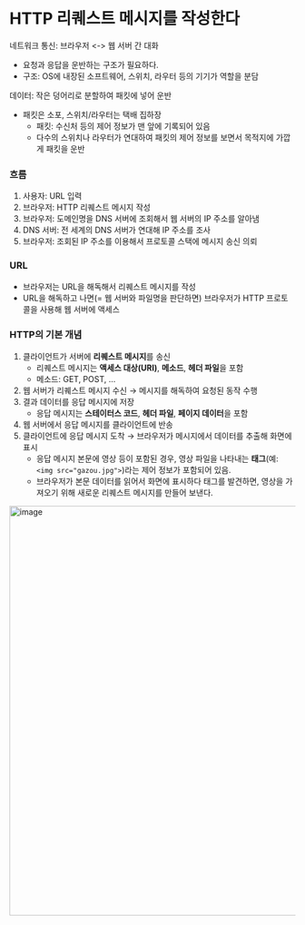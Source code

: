 # HTTP 리퀘스트 메시지를 작성한다

네트워크 통신: 브라우저 <-> 웹 서버 간 대화
- 요청과 응답을 운반하는 구조가 필요하다.
- 구조: OS에 내장된 소프트웨어, 스위치, 라우터 등의 기기가 역할을 분담

데이터: 작은 덩어리로 분할하여 패킷에 넣어 운반
- 패킷은 소포, 스위치/라우터는 택배 집하장
  - 패킷: 수신처 등의 제어 정보가 맨 앞에 기록되어 있음
  - 다수의 스위치나 라우터가 연대하여 패킷의 제어 정보를 보면서 목적지에 가깝게 패킷을 운반

### 흐름
1. 사용자: URL 입력
2. 브라우저: HTTP 리퀘스트 메시지 작성
3. 브라우저: 도메인명을 DNS 서버에 조회해서 웹 서버의 IP 주소를 알아냄
4. DNS 서버: 전 세계의 DNS 서버가 연대해 IP 주소를 조사
5. 브라우저: 조회된 IP 주소를 이용해서 프로토콜 스택에 메시지 송신 의뢰

### URL
- 브라우저는 URL을 해독해서 리퀘스트 메시지를 작성
- URL을 해독하고 나면(= 웹 서버와 파일명을 판단하면) 브라우저가 HTTP 프로토콜을 사용해 웹 서버에 액세스

### HTTP의 기본 개념
1. 클라이언트가 서버에 **리퀘스트 메시지**를 송신
    - 리퀘스트 메시지는 **액세스 대상(URI)**, **메소드**, **헤더 파일**을 포함
    - 메소드: GET, POST, ...
2. 웹 서버가 리퀘스트 메시지 수신 → 메시지를 해독하여 요청된 동작 수행
3. 결과 데이터를 응답 메시지에 저장
    - 응답 메시지는 **스테이터스 코드**, **헤더 파일**, **페이지 데이터**을 포함
4. 웹 서버에서 응답 메시지를 클라이언트에 반송
5. 클라이언트에 응답 메시지 도착 → 브라우저가 메시지에서 데이터를 추출해 화면에 표시
    - 응답 메시지 본문에 영상 등이 포함된 경우, 영상 파일을 나타내는 **태그**(예: `<img src="gazou.jpg">`)라는 제어 정보가 포함되어 있음.
    - 브라우저가 본문 데이터를 읽어서 화면에 표시하다 태그를 발견하면, 영상을 가져오기 위해 새로운 리퀘스트 메시지를 만들어 보낸다.
  
<img width="722" alt="image" src="https://github.com/Dylan-yoon/CS_Network/assets/98260324/f48eb288-8572-404c-886d-7a0b5540faf8">
